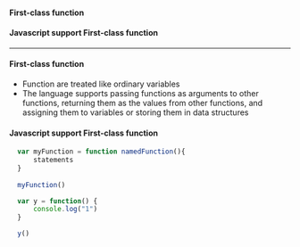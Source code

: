 #### First-class function
#### Javascript support First-class function

-------------------------------
#### First-class function
  - Function are treated like ordinary variables 
  - The language supports passing functions as arguments to other functions, returning them as the values from other functions, and assigning them to variables or storing them in data structures


#### Javascript support First-class function

```js
  var myFunction = function namedFunction(){
      statements
  }
  
  myFunction()
```

```js
  var y = function() {
      console.log("1")
  }

  y()
```
